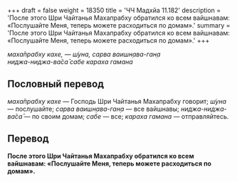 +++
draft = false
weight = 18350
title = 'ЧЧ Мадхйа 11.182'
description = 'После этого Шри Чайтанья Махапрабху обратился ко всем вайшнавам: «Послушайте Меня, теперь можете расходиться по домам».'
summary = 'После этого Шри Чайтанья Махапрабху обратился ко всем вайшнавам: «Послушайте Меня, теперь можете расходиться по домам».'
+++

_маха̄прабху кахе, — ш́уна, сарва ваишн̣ава-ган̣а  
ниджа-ниджа-ва̄са̄ сабе караха гамана_

## Пословный перевод

_маха̄прабху_ _кахе_ — Господь Шри Чайтанья Махапрабху говорит; _ш́уна_ — послушайте; _сарва_ _ваишн̣ава_\-_ган̣а_ — все вайшнавы; _ниджа_\-_ниджа_\-_ва̄са̄_ — по своим домам; _сабе_ — все; _караха_ _гамана_ — отправляйтесь.

## Перевод

**После этого Шри Чайтанья Махапрабху обратился ко всем вайшнавам: «Послушайте Меня, теперь можете расходиться по домам».**
